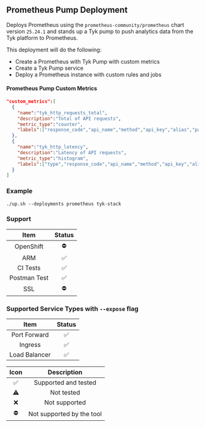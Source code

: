 ## Prometheus Pump Deployment
Deploys Prometheus using the `prometheus-community/prometheus` chart version `25.24.1`
and stands up a Tyk pump to push analytics data from the Tyk platform to
Prometheus.

This deployment will do the following:
- Create a Prometheus with Tyk Pump with custom metrics
- Create a Tyk Pump service
- Deploy a Prometheus instance with custom rules and jobs

#### Prometheus Pump Custom Metrics
```json
"custom_metrics":[
  {
    "name":"tyk_http_requests_total",
    "description":"Total of API requests",
    "metric_type":"counter",
    "labels":["response_code","api_name","method","api_key","alias","path"]
  },
  {
    "name":"tyk_http_latency",
    "description":"Latency of API requests",
    "metric_type":"histogram",
    "labels":["type","response_code","api_name","method","api_key","alias","path"]
  }
]
```

### Example
```
./up.sh --deployments prometheus tyk-stack
```

### Support
|     Item     |       Status       |
|:------------:|:------------------:|
|  OpenShift   |     :no_entry:     |
|     ARM      | :white_check_mark: |
|   CI Tests   | :white_check_mark: |
| Postman Test | :white_check_mark: |
|     SSL      |     :no_entry:     |

### Supported Service Types with `--expose` flag
|     Item      |       Status       |
|:-------------:|:------------------:|
| Port Forward  | :white_check_mark: |
|    Ingress    | :white_check_mark: |
| Load Balancer | :white_check_mark: |

|        Icon        |        Description        |
|:------------------:|:-------------------------:|
| :white_check_mark: |   Supported and tested    |
|     :warning:      |        Not tested         |
|        :x:         |       Not supported       |
|     :no_entry:     | Not supported by the tool |
